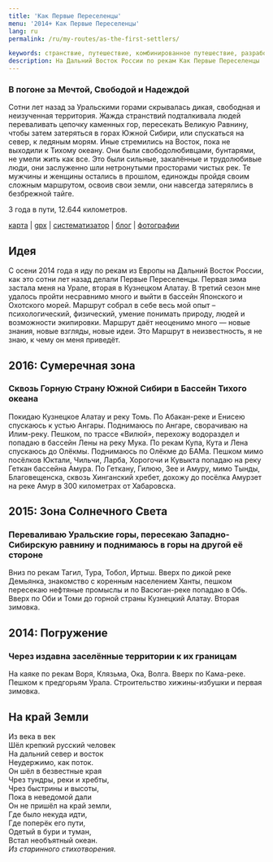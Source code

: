 ```yaml
---
title: 'Как Первые Переселенцы'
menu: '2014+ Как Первые Переселенцы'
lang: ru
permalink: /ru/my-routes/as-the-first-settlers/

keywords: странствие, путешествие, комбинированное путешествие, разработка экипировки, байдарка, каяк, по рекам, дикая природа России, большие дистанции, Дальний Восток России, как русские землепроходцы
description: На Дальний Восток России по рекам Как Первые Переселенцы
---
```


### В погоне за Мечтой, Свободой и Надеждой

Сотни лет назад за Уральскими горами скрывалась дикая, свободная и неизученная территория. Жажда странствий подталкивала людей переваливать цепочку каменных гор, пересекать Великую Равнину, чтобы затем затеряться в горах Южной Сибири, или спускаться на север, к ледяным морям. Иные стремились на Восток, пока не выходили к Тихому океану. Они были свободолюбивцами, бунтарями, не умели жить как все. Это были сильные, закалённые и трудолюбивые люди, они заслуженно шли нетронутыми просторами чистых рек. Те мужчины и женщины остались в прошлом, единожды пройдя своим сложным маршрутом, освоив свои земли, они навсегда затерялись в безбрежной тайге.

3 года в пути, 12.644 километров.

<a href="/map/?type=hybrid&center=56.60501,63.60074&zoom=5&kml=track" target="_blank">карта</a> |
[gpx](gpx/whole-gpx-compressed.tar.gz) |
[систематизатор](route-classifier) |
[блог](../../blog) |
[фотографии](media/tags:fav)



## Идея

С осени 2014 года я иду по рекам из Европы на Дальний Восток России, как это сотни лет назад делали Первые Переселенцы. Первая зима застала меня на Урале, вторая в Кузнецком Алатау. В третий сезон мне удалось пройти несравнимо много и выйти в бассейн Японского и Охотского морей. Маршрут собрал в себе весь мой опыт – психологический, физический, умение понимать природу, людей и возможности экипировки. Маршрут даёт неоценимо много — новые знания, новые взгляды, новые идеи. Это Маршрут в неизвестность, я не знаю, к чему он меня приведёт.



## 2016: Сумеречная зона
### Сквозь Горную Страну Южной Сибири в Бассейн Тихого океана

Покидаю Кузнецкое Алатау и реку Томь. По Абакан-реке и Енисею спускаюсь к устью Ангары. Поднимаюсь по Ангаре, сворачиваю на Илим-реку. Пешком, по трассе «Вилюй», перехожу водораздел и попадаю в бассейн Лены на реку Мука. По рекам Купа, Кута и Лена спускаюсь до Олёкмы. Поднимаюсь по Олёкме до БАМа. Пешком мимо посёлков Юктали, Чильчи, Ларба, Хорогочи и Кувыкта попадаю на реку Геткан бассейна Амура. По Геткану, Гилюю, Зее и Амуру, мимо Тынды, Благовещенска, сквозь Хинганский хребет, дохожу до посёлка Амурзет на реке Амур в 300 километрах от Хабаровска.



## 2015: Зона Солнечного Света
### Переваливаю Уральские горы, пересекаю Западно-Сибирскую равнину и поднимаюсь в горы на другой её стороне

Вниз по рекам Тагил, Тура, Тобол, Иртыш. Вверх по дикой реке Демьянка, знакомство с коренным населением Ханты, пешком пересекаю нефтяные промыслы и по Васюган-реке попадаю в Обь. Вверх по Оби и Томи до горной страны Кузнецкий Алатау. Вторая зимовка.



## 2014: Погружение
### Через издавна заселённые территории к их границам

На каяке по рекам Воря, Клязьма, Ока, Волга. Вверх по Кама-реке. Пешком к предгорьям Урала. Строительство хижины-избушки и первая зимовка.



## На край Земли

Из века в век<br>
Шёл крепкий русский человек<br>
На дальний север и восток<br>
Неудержимо, как поток.<br>
Он шёл в безвестные края<br>
Чрез тундры, реки и хребты,<br>
Чрез быстрины и высоты,<br>
Пока в неведомой дали<br>
Он не пришёл на край земли,<br>
Где было некуда идти,<br>
Где поперёк его пути,<br>
Одетый в бури и туман,<br>
Встал необъятный океан.<br>
*Из старинного стихотворения.*